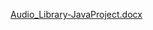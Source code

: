 [Audio_Library-JavaProject.docx](https://github.com/NicoletaCaramaliu/AudioLibrary/files/15444961/Audio_Library-JavaProject.docx)
